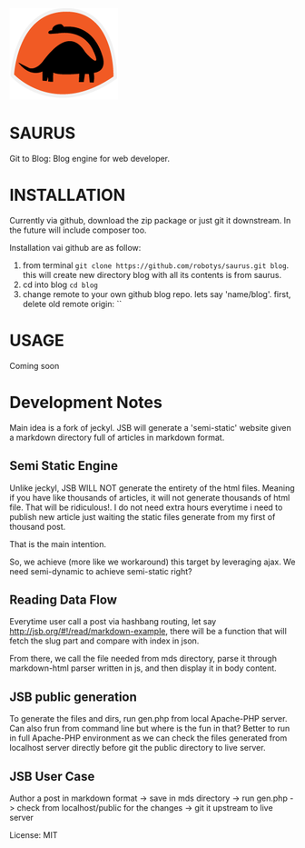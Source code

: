![saurus logo](images/saurus_logo.png)

SAURUS
======

Git to Blog: Blog engine for web developer.

INSTALLATION
============

Currently via github, download the zip package or just git it downstream. In the future will include composer too.

Installation vai github are as follow:

1. from terminal `git clone https://github.com/robotys/saurus.git blog`. this will create new directory blog with all its contents is from saurus.
2. cd into blog `cd blog`
3. change remote to your own github blog repo. lets say 'name/blog'. first, delete old remote origin: ``

USAGE
=====

Coming soon


Development Notes
=================

Main idea is a fork of jeckyl. JSB will generate a 'semi-static' website given a markdown directory full of articles in markdown format.

## Semi Static Engine

Unlike jeckyl, JSB WILL NOT generate the entirety of the html files. Meaning if you have like thousands of articles, it will not generate thousands of html file. That will be ridiculous!. I do not need extra hours everytime i need to publish new article just waiting the static files generate from my first of thousand post.

That is the main intention.

So, we achieve (more like we workaround) this target by leveraging ajax. We need semi-dynamic to achieve semi-static right?

## Reading Data Flow

Everytime user call a post via hashbang routing, let say http://jsb.org/#!/read/markdown-example, there will be a function that will fetch the slug part and compare with index in json.

From there, we call the file needed from mds directory, parse it through markdown-html parser written in js, and then display it in body content.

## JSB public generation

To generate the files and dirs, run gen.php from local Apache-PHP server. Can also frun from command line but where is the fun in that? Better to run in full Apache-PHP environment as we can check the files generated from localhost server directly before git the public directory to live server.

## JSB User Case

Author a post in markdown format -> save in mds directory -> run gen.php -> check from localhost/public for the changes -> git it upstream to live server

License: MIT